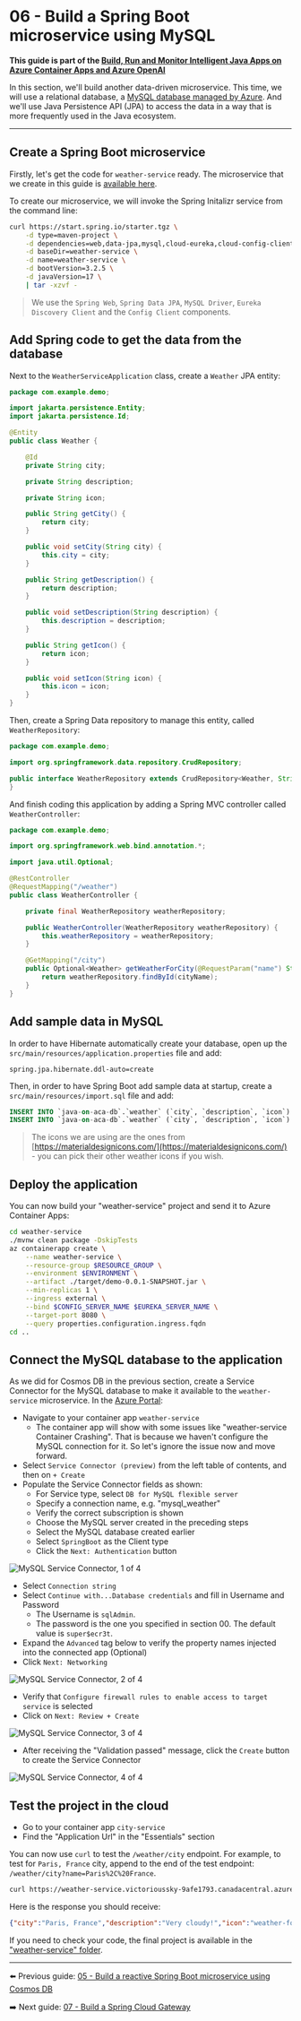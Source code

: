 # 06 - Build a Spring Boot microservice using MySQL

__This guide is part of the [Build, Run and Monitor Intelligent Java Apps on Azure Container Apps and Azure OpenAI](../README.md)__

In this section, we'll build another data-driven microservice. This time, we will use a relational database, a [MySQL database managed by Azure](https://docs.microsoft.com/en-us/azure/mysql). And we'll use Java Persistence API (JPA) to access the data in a way that is more frequently used in the Java ecosystem.

---

## Create a Spring Boot microservice

Firstly, let's get the code for `weather-service` ready. The microservice that we create in this guide is [available here](weather-service/).

To create our microservice, we will invoke the Spring Initalizr service from the command line:

```bash
curl https://start.spring.io/starter.tgz \
    -d type=maven-project \
    -d dependencies=web,data-jpa,mysql,cloud-eureka,cloud-config-client \
    -d baseDir=weather-service \
    -d name=weather-service \
    -d bootVersion=3.2.5 \
    -d javaVersion=17 \
    | tar -xzvf -
```

> We use the `Spring Web`, `Spring Data JPA`, `MySQL Driver`, `Eureka Discovery Client` and the `Config Client` components.

## Add Spring code to get the data from the database

Next to the `WeatherServiceApplication` class, create a `Weather` JPA entity:

```java
package com.example.demo;

import jakarta.persistence.Entity;
import jakarta.persistence.Id;

@Entity
public class Weather {

    @Id
    private String city;

    private String description;

    private String icon;

    public String getCity() {
        return city;
    }

    public void setCity(String city) {
        this.city = city;
    }

    public String getDescription() {
        return description;
    }

    public void setDescription(String description) {
        this.description = description;
    }

    public String getIcon() {
        return icon;
    }

    public void setIcon(String icon) {
        this.icon = icon;
    }
}
```

Then, create a Spring Data repository to manage this entity, called `WeatherRepository`:

```java
package com.example.demo;

import org.springframework.data.repository.CrudRepository;

public interface WeatherRepository extends CrudRepository<Weather, String> {
}
```

And finish coding this application by adding a Spring MVC controller called `WeatherController`:

```java
package com.example.demo;

import org.springframework.web.bind.annotation.*;

import java.util.Optional;

@RestController
@RequestMapping("/weather")
public class WeatherController {

    private final WeatherRepository weatherRepository;

    public WeatherController(WeatherRepository weatherRepository) {
        this.weatherRepository = weatherRepository;
    }

    @GetMapping("/city")
    public Optional<Weather> getWeatherForCity(@RequestParam("name") String cityName) {
        return weatherRepository.findById(cityName);
    }
}
```

## Add sample data in MySQL

In order to have Hibernate automatically create your database, open up the `src/main/resources/application.properties` file and add:

```properties
spring.jpa.hibernate.ddl-auto=create
```

Then, in order to have Spring Boot add sample data at startup, create a `src/main/resources/import.sql` file and add:

```sql
INSERT INTO `java-on-aca-db`.`weather` (`city`, `description`, `icon`) VALUES ('Paris, France', 'Very cloudy!', 'weather-fog');
INSERT INTO `java-on-aca-db`.`weather` (`city`, `description`, `icon`) VALUES ('London, UK', 'Quite cloudy', 'weather-pouring');
```

> The icons we are using are the ones from [https://materialdesignicons.com/](https://materialdesignicons.com/) - you can pick their other weather icons if you wish.

## Deploy the application

You can now build your "weather-service" project and send it to Azure Container Apps:

```bash
cd weather-service
./mvnw clean package -DskipTests
az containerapp create \
    --name weather-service \
    --resource-group $RESOURCE_GROUP \
    --environment $ENVIRONMENT \
    --artifact ./target/demo-0.0.1-SNAPSHOT.jar \
    --min-replicas 1 \
    --ingress external \
    --bind $CONFIG_SERVER_NAME $EUREKA_SERVER_NAME \
    --target-port 8080 \
    --query properties.configuration.ingress.fqdn
cd ..
```

## Connect the MySQL database to the application

As we did for Cosmos DB in the previous section, create a Service Connector for the MySQL database to make it available to the `weather-service` microservice.
In the [Azure Portal](https://portal.azure.com):

- Navigate to your container app `weather-service`
    - The container app will show with some issues like "weather-service Container Crashing". That is because we haven't configure the MySQL connection for it. So let's ignore the issue now and move forward.
- Select `Service Connector (preview)` from the left table of contents, and then on `+ Create`
- Populate the Service Connector fields as shown:
  - For Service type, select `DB for MySQL flexible server`
  - Specify a connection name, e.g. "mysql_weather"
  - Verify the correct subscription is shown
  - Choose the MySQL server created in the preceding steps
  - Select the MySQL database created earlier
  - Select `SpringBoot` as the Client type
  - Click the `Next: Authentication` button

![MySQL Service Connector, 1 of 4](media/01-create-service-connector-mysql.png)

- Select `Connection string`
- Select `Continue with...Database credentials` and fill in Username and Password
  - The Username is `sqlAdmin`.
  - The password is the one you specified in section 00. The default value is `super$ecr3t`.
- Expand the `Advanced` tag below to verify the property names injected into the connected app (Optional)
- Click `Next: Networking`

![MySQL Service Connector, 2 of 4](media/02-create-service-connector-mysql.png)

- Verify that `Configure firewall rules to enable access to target service` is selected
- Click on `Next: Review + Create`

![MySQL Service Connector, 3 of 4](media/03-create-service-connector-mysql.png)

- After receiving the "Validation passed" message, click the `Create` button to create the Service Connector

![MySQL Service Connector, 4 of 4](media/04-create-service-connector-mysql.png)

## Test the project in the cloud

- Go to your container app `city-service`
- Find the "Application Url" in the "Essentials" section

You can now use `curl` to test the `/weather/city` endpoint. For example, to test for `Paris, France` city, append to the end of the test endpoint: `/weather/city?name=Paris%2C%20France`.

```bash
curl https://weather-service.victorioussky-9afe1793.canadacentral.azurecontainerapps.io/weather/city?name=Paris%2C%20France
```

Here is the response you should receive:

```json
{"city":"Paris, France","description":"Very cloudy!","icon":"weather-fog"}
```

If you need to check your code, the final project is available in the ["weather-service" folder](weather-service/).

---

⬅️ Previous guide: [05 - Build a reactive Spring Boot microservice using Cosmos DB](../05-build-a-reactive-spring-boot-microservice-using-cosmosdb/README.md)

➡️ Next guide: [07 - Build a Spring Cloud Gateway](../07-build-a-spring-cloud-gateway/README.md)
